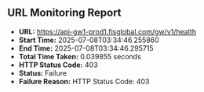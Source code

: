 ## URL Monitoring Report

- **URL:** https://api-gw1-prod1.fisglobal.com/gw/v1/health
- **Start Time:** 2025-07-08T03:34:46.255860
- **End Time:** 2025-07-08T03:34:46.295715
- **Total Time Taken:** 0.039855 seconds
- **HTTP Status Code:** 403
- **Status:** Failure
- **Failure Reason:** HTTP Status Code: 403
